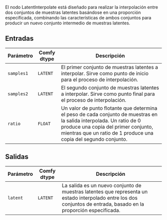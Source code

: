 
El nodo LatentInterpolate está diseñado para realizar la interpolación entre dos conjuntos de muestras latentes basándose en una proporción especificada, combinando las características de ambos conjuntos para producir un nuevo conjunto intermedio de muestras latentes.

## Entradas

| Parámetro    | Comfy dtype | Descripción |
|--------------|-------------|-------------|
| `samples1`   | `LATENT`    | El primer conjunto de muestras latentes a interpolar. Sirve como punto de inicio para el proceso de interpolación. |
| `samples2`   | `LATENT`    | El segundo conjunto de muestras latentes a interpolar. Sirve como punto final para el proceso de interpolación. |
| `ratio`      | `FLOAT`     | Un valor de punto flotante que determina el peso de cada conjunto de muestras en la salida interpolada. Un ratio de 0 produce una copia del primer conjunto, mientras que un ratio de 1 produce una copia del segundo conjunto. |

## Salidas

| Parámetro | Comfy dtype | Descripción |
|-----------|-------------|-------------|
| `latent`  | `LATENT`    | La salida es un nuevo conjunto de muestras latentes que representa un estado interpolado entre los dos conjuntos de entrada, basado en la proporción especificada. |

